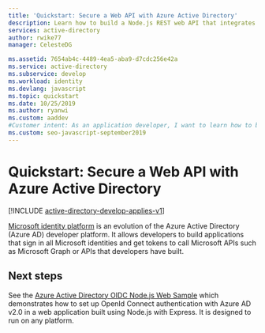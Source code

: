 ```yaml
---
title: 'Quickstart: Secure a Web API with Azure Active Directory'
description: Learn how to build a Node.js REST web API that integrates with Azure AD for authentication.
services: active-directory
author: rwike77
manager: CelesteDG

ms.assetid: 7654ab4c-4489-4ea5-aba9-d7cdc256e42a
ms.service: active-directory
ms.subservice: develop
ms.workload: identity
ms.devlang: javascript
ms.topic: quickstart
ms.date: 10/25/2019
ms.author: ryanwi
ms.custom: aaddev
#Customer intent: As an application developer, I want to learn how to build a Node.js REST web API that integrates with Azure Active Directory for authentication.
ms.custom: seo-javascript-september2019
---
```


# Quickstart: Secure a Web API with Azure Active Directory

[!INCLUDE [active-directory-develop-applies-v1](../../../includes/active-directory-develop-applies-v1.md)]

[Microsoft identity platform](v2-overview.md) is an evolution of the Azure Active Directory (Azure AD) developer platform. It allows developers to build applications that sign in all Microsoft identities and get tokens to call Microsoft APIs such as Microsoft Graph or APIs that developers have built.

## Next steps

See the [Azure Active Directory OIDC Node.js Web Sample](https://github.com/azureadquickstarts/appmodelv2-webapp-openidconnect-nodejs) which demonstrates how to set up OpenId Connect authentication with Azure AD v2.0 in a web application built using Node.js with Express. It is designed to run on any platform.
